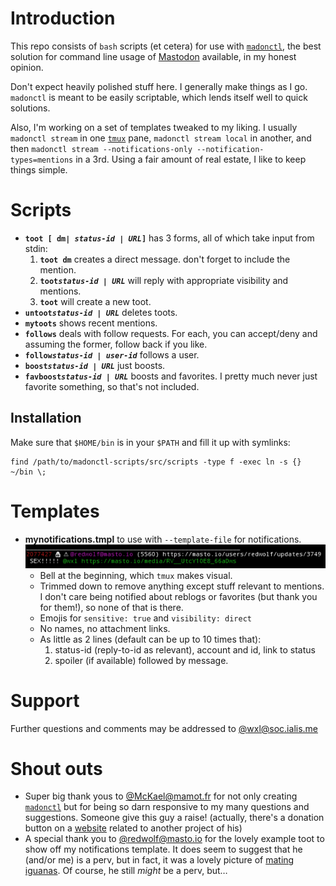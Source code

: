 Introduction
============

This repo consists of `bash` scripts (et cetera) for use with [`madonctl`][1], the best solution for command line usage of [Mastodon][4] available, in my honest opinion.

Don't expect heavily polished stuff here. I generally make things as I go. `madonctl` is meant to be easily scriptable, which lends itself well to quick solutions.

Also, I'm working on a set of templates tweaked to my liking. I usually `madonctl stream` in one [`tmux`][2] pane, `madonctl stream local` in another, and then `madonctl stream --notifications-only --notification-types=mentions` in a 3rd. Using a fair amount of real estate, I like to keep things simple.

Scripts
=======

 * **`toot [ dm`*****`| status-id | URL`*****`]`** has 3 forms, all of which take input from stdin:
   1. **`toot dm`** creates a direct message. don't forget to include the mention.
   1. **`toot`*****`status-id | URL`*** will reply with appropriate visibility and mentions.
   1. **`toot`** will create a new toot.
 * **`untoot`*****`status-id | URL`*** deletes toots.
 * **`mytoots`** shows recent mentions.
 * **`follows`** deals with follow requests. For each, you can accept/deny and assuming the former, follow back if you like.
 * **`follow`*****`status-id | user-id`*** follows a user.
 * **`boost`*****`status-id | URL`*** just boosts. 
 * **`favboost`*****`status-id | URL`*** boosts and favorites. I pretty much never just favorite something, so that's not included.

Installation
------------

Make sure that `$HOME/bin` is in your `$PATH` and fill it up with symlinks:

```
find /path/to/madonctl-scripts/src/scripts -type f -exec ln -s {} ~/bin \;
```

Templates
=========

 * **mynotifications.tmpl** to use with `--template-file` for notifications.
   ![pic of mynotifications.tmpl in action](https://raw.githubusercontent.com/wxl/madonctl-scripts/master/assets/images/mynotifications.png "direct, sensitive toot with content warning")
   * Bell at the beginning, which `tmux` makes visual.
   * Trimmed down to remove anything except stuff relevant to mentions. I don't care being notified about reblogs or favorites (but thank you for them!), so none of that is there.
   * Emojis for `sensitive: true` and `visibility: direct`
   * No names, no attachment links. 
   * As little as 2 lines (default can be up to 10 times that):
     1. status-id (reply-to-id as relevant), account and id, link to status
     2. spoiler (if available) followed by message.

Support
=======

Further questions and comments may be addressed to [@wxl@soc.ialis.me][3] 

Shout outs
==========

 * Super big thank yous to [@McKael@mamot.fr][7] for not only creating [`madonctl`][1] but for being so darn responsive to my many questions and suggestions. Someone give this guy a raise! (actually, there's a donation button on a [website][8] related to another project of his)
 * A special thank you to [@redwolf@masto.io][5] for the lovely example toot to show off my notifications template. It does seem to suggest that he (and/or me) is a perv, but in fact, it was a lovely picture of [mating iguanas][6]. Of course, he still *might* be a perv, but…

[1]: https://github.com/McKael/madonctl
[2]: https://github.com/tmux/tmux
[3]: https://soc.ialis.me/@wxl
[4]: https://github.com/tootsuite/mastodon
[5]: https://masto.io/@redwolf
[6]: https://pictor.ialis.me/media_attachments/files/000/218/734/original/79069ce1b3ea6da5.jpg
[7]: https://mamot.fr/@McKael
[8]: https://mcabber.com/
